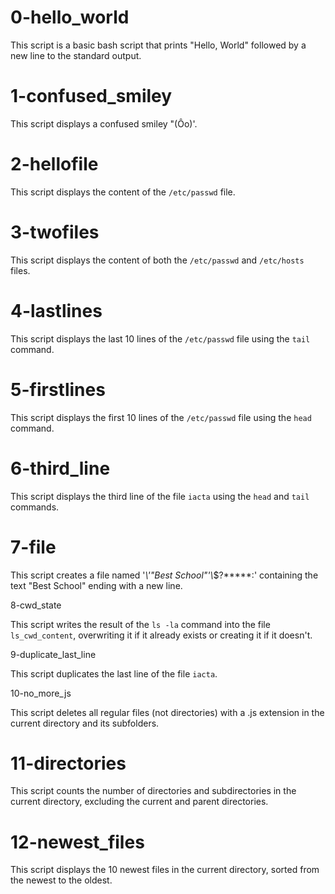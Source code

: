 # 0-hello_world

This script is a basic bash script that prints "Hello, World" followed by a new line to the standard output.

# 1-confused_smiley

This script displays a confused smiley "(Ôo)'.

# 2-hellofile

This script displays the content of the `/etc/passwd` file.

# 3-twofiles

This script displays the content of both the `/etc/passwd` and `/etc/hosts` files.

# 4-lastlines

This script displays the last 10 lines of the `/etc/passwd` file using the `tail` command.

# 5-firstlines

This script displays the first 10 lines of the `/etc/passwd` file using the `head` command.

# 6-third_line

This script displays the third line of the file `iacta` using the `head` and `tail` commands.

# 7-file

This script creates a file named '*\\'"Best School"\'\\*$\?\*\*\*\*\*:' containing the text "Best School" ending with a new line.

8-cwd_state

This script writes the result of the `ls -la` command into the file `ls_cwd_content`, overwriting it if it already exists or creating it if it doesn't.

9-duplicate_last_line

This script duplicates the last line of the file `iacta`.

10-no_more_js

This script deletes all regular files (not directories) with a .js extension in the current directory and its subfolders.

# 11-directories

This script counts the number of directories and subdirectories in the current directory, excluding the current and parent directories.

# 12-newest_files

This script displays the 10 newest files in the current directory, sorted from the newest to the oldest.